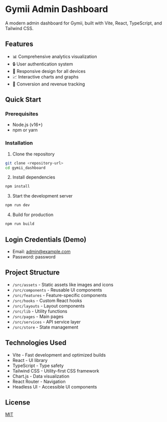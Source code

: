 # Gymii Admin Dashboard

A modern admin dashboard for Gymii, built with Vite, React, TypeScript, and Tailwind CSS.

## Features

- 📊 Comprehensive analytics visualization
- 🔒 User authentication system
- 📱 Responsive design for all devices
- 📈 Interactive charts and graphs
- 🎯 Conversion and revenue tracking

## Quick Start

### Prerequisites

- Node.js (v16+)
- npm or yarn

### Installation

1. Clone the repository
```bash
git clone <repository-url>
cd gymii_dashboard
```

2. Install dependencies
```bash
npm install
```

3. Start the development server
```bash
npm run dev
```

4. Build for production
```bash
npm run build
```

## Login Credentials (Demo)

- Email: admin@example.com
- Password: password

## Project Structure

- `/src/assets` - Static assets like images and icons
- `/src/components` - Reusable UI components
- `/src/features` - Feature-specific components
- `/src/hooks` - Custom React hooks
- `/src/layouts` - Layout components
- `/src/lib` - Utility functions
- `/src/pages` - Main pages
- `/src/services` - API service layer
- `/src/store` - State management

## Technologies Used

- Vite - Fast development and optimized builds
- React - UI library
- TypeScript - Type safety
- Tailwind CSS - Utility-first CSS framework
- Chart.js - Data visualization
- React Router - Navigation
- Headless UI - Accessible UI components

## License

[MIT](LICENSE)
